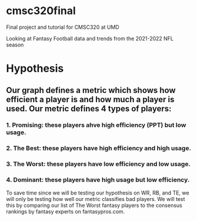 # cmsc320final

Final project and tutorial for CMSC320 at UMD

Looking at Fantasy Football data and trends from the 2021-2022 NFL season

# Hypothesis 

## Our graph defines a metric which shows how efficient a player is and how much a player is used. Our metric defines 4 types of players:
### 1. Promising: these players ahve high efficiency (PPT) but low usage.
### 2. The Best: these players have high efficiency and high usage.
### 3. The Worst: these players have low efficiency and low usage.
### 4. Dominant: these players have high usage but low efficiency.

To save time since we will be testing our hypothesis on WR, RB, and TE, we will only be testing how well our metric classifies bad players. We will test this by comparing our list of The Worst fantasy players to the consensus rankings by fantasy experts on fantasypros.com.
